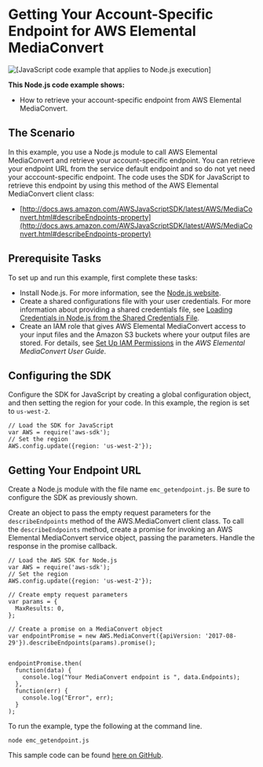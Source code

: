 # Getting Your Account\-Specific Endpoint for AWS Elemental MediaConvert<a name="emc-examples-getendpoint"></a>

![\[JavaScript code example that applies to Node.js execution\]](http://docs.aws.amazon.com/sdk-for-javascript/v2/developer-guide/images/nodeicon.png)

**This Node\.js code example shows:**
+ How to retrieve your account\-specific endpoint from AWS Elemental MediaConvert\.

## The Scenario<a name="emc-example-getendpoint-scenario"></a>

In this example, you use a Node\.js module to call AWS Elemental MediaConvert and retrieve your account\-specific endpoint\. You can retrieve your endpoint URL from the service default endpoint and so do not yet need your acccount\-specific endpoint\. The code uses the SDK for JavaScript to retrieve this endpoint by using this method of the AWS Elemental MediaConvert client class:
+ [http://docs.aws.amazon.com/AWSJavaScriptSDK/latest/AWS/MediaConvert.html#describeEndpoints-property](http://docs.aws.amazon.com/AWSJavaScriptSDK/latest/AWS/MediaConvert.html#describeEndpoints-property)

## Prerequisite Tasks<a name="emc-example-getendpoint-prerequisites"></a>

To set up and run this example, first complete these tasks:
+ Install Node\.js\. For more information, see the [Node\.js website](https://nodejs.org)\.
+ Create a shared configurations file with your user credentials\. For more information about providing a shared credentials file, see [Loading Credentials in Node\.js from the Shared Credentials File](loading-node-credentials-shared.md)\.
+ Create an IAM role that gives AWS Elemental MediaConvert access to your input files and the Amazon S3 buckets where your output files are stored\. For details, see [Set Up IAM Permissions](https://docs.aws.amazon.com/mediaconvert/latest/ug/iam-role.html) in the *AWS Elemental MediaConvert User Guide*\.

## Configuring the SDK<a name="emc-example-getendpoint-configure-sdk"></a>

Configure the SDK for JavaScript by creating a global configuration object, and then setting the region for your code\. In this example, the region is set to `us-west-2`\. 

```
// Load the SDK for JavaScript
var AWS = require('aws-sdk');
// Set the region 
AWS.config.update({region: 'us-west-2'});
```

## Getting Your Endpoint URL<a name="emc-example-getendpoint-url"></a>

Create a Node\.js module with the file name `emc_getendpoint.js`\. Be sure to configure the SDK as previously shown\.

Create an object to pass the empty request parameters for the `describeEndpoints` method of the AWS\.MediaConvert client class\. To call the `describeEndpoints` method, create a promise for invoking an AWS Elemental MediaConvert service object, passing the parameters\. Handle the response in the promise callback\. 

```
// Load the AWS SDK for Node.js
var AWS = require('aws-sdk');
// Set the region 
AWS.config.update({region: 'us-west-2'});

// Create empty request parameters
var params = {
  MaxResults: 0,
};

// Create a promise on a MediaConvert object
var endpointPromise = new AWS.MediaConvert({apiVersion: '2017-08-29'}).describeEndpoints(params).promise();


endpointPromise.then(
  function(data) {
    console.log("Your MediaConvert endpoint is ", data.Endpoints);
  },
  function(err) {
    console.log("Error", err);
  }
);
```

To run the example, type the following at the command line\.

```
node emc_getendpoint.js
```

This sample code can be found [here on GitHub](https://github.com/awsdocs/aws-doc-sdk-examples/blob/master/javascript/example_code/mediaconvert/emc_getendpoint.js)\.